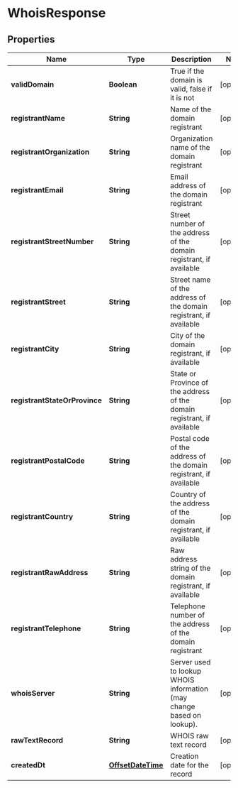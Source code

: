 
# WhoisResponse

## Properties
Name | Type | Description | Notes
------------ | ------------- | ------------- | -------------
**validDomain** | **Boolean** | True if the domain is valid, false if it is not |  [optional]
**registrantName** | **String** | Name of the domain registrant |  [optional]
**registrantOrganization** | **String** | Organization name of the domain registrant |  [optional]
**registrantEmail** | **String** | Email address of the domain registrant |  [optional]
**registrantStreetNumber** | **String** | Street number of the address of the domain registrant, if available |  [optional]
**registrantStreet** | **String** | Street name of the address of the domain registrant, if available |  [optional]
**registrantCity** | **String** | City of the domain registrant, if available |  [optional]
**registrantStateOrProvince** | **String** | State or Province of the address of the domain registrant, if available |  [optional]
**registrantPostalCode** | **String** | Postal code of the address of the domain registrant, if available |  [optional]
**registrantCountry** | **String** | Country of the address of the domain registrant, if available |  [optional]
**registrantRawAddress** | **String** | Raw address string of the domain registrant, if available |  [optional]
**registrantTelephone** | **String** | Telephone number of the address of the domain registrant |  [optional]
**whoisServer** | **String** | Server used to lookup WHOIS information (may change based on lookup). |  [optional]
**rawTextRecord** | **String** | WHOIS raw text record |  [optional]
**createdDt** | [**OffsetDateTime**](OffsetDateTime.md) | Creation date for the record |  [optional]



